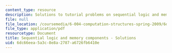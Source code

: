 ```yaml
---
content_type: resource
description: Solutions to tutorial problems on sequential logic and memory components.
file: null
file_location: /coursemedia/6-004-computation-structures-spring-2009/6dc66eea5a3c8e8a2787a6726fb6410e_MIT6_004s09_tutor06_sol.pdf
file_type: application/pdf
resourcetype: Document
title: Sequential logic and memory components - Solutions
uid: 6dc66eea-5a3c-8e8a-2787-a6726fb6410e
---
```

